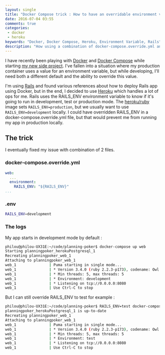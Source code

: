 ```yaml
---
layout: single
title: "Docker Compose trick : How to have an overridable environment variable in development mode ?"
date: 2016-07-04 03:55
comments: true
categories:
 - docker
 - heroku
keywords: "Docker, Docker Compose, Heroku, Environment Variable, Rails"
description: "How using a combination of docker-compose.override.yml and .env files made it easy to customize environment variables in docker"
---
```

I have recently been playing with [Docker](https://www.docker.com/) and [Docker Compose](https://docs.docker.com/compose/) while starting [my new side project](https://github.com/philou/planning-poker). I've fallen into a situation where my production container uses a value for an environment variable, but while developing, I'll need both a different default and the ability to override this value.

I'm using [Rails](http://rubyonrails.org/) and found various references about how to deploy Rails app using Docker, but in the end, I decided to use [Heroku](http://www.heroku.com) which handles a lot of ops for me. Rails uses the RAILS_ENV environment variable to know if it's going to run in development, test or production mode. The [heroku/ruby](https://hub.docker.com/r/heroku/ruby/) image sets ```RAILS_ENV=production```, but we usually want to use ```RAILS_ENV=development``` locally. I could have overridden RAILS_ENV in a docker-compose.override.yml file, but that would prevent me from running my app in production locally.

## The trick

I eventually fixed my issue with combination of 2 files.

### docker-compose.override.yml

```yaml
web:
  ...
  environment:
    RAILS_ENV: "${RAILS_ENV}"
...
```

### .env

```bash
RAILS_ENV=development
```

### The logs

My app starts in development mode by default :

```bash
philou@philou-UX31E:~/code/planning-poker$ docker-compose up web
Starting planningpoker_herokuPostgresql_1
Recreating planningpoker_web_1
Attaching to planningpoker_web_1
web_1               | Puma starting in single mode...
web_1               | * Version 3.4.0 (ruby 2.2.3-p173), codename: Owl Bowl Brawl
web_1               | * Min threads: 5, max threads: 5
web_1               | * Environment: development
web_1               | * Listening on tcp://0.0.0.0:8080
web_1               | Use Ctrl-C to stop
```

But I can still override RAILS_ENV to test for example :

```bash
philou@philou-UX31E:~/code/planning-poker$ RAILS_ENV=test docker-compose up web
planningpoker_herokuPostgresql_1 is up-to-date
Recreating planningpoker_web_1
Attaching to planningpoker_web_1
web_1               | Puma starting in single mode...
web_1               | * Version 3.4.0 (ruby 2.2.3-p173), codename: Owl Bowl Brawl
web_1               | * Min threads: 5, max threads: 5
web_1               | * Environment: test
web_1               | * Listening on tcp://0.0.0.0:8080
web_1               | Use Ctrl-C to stop
```
